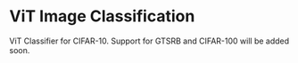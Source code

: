 # ViT Image Classification

ViT Classifier for CIFAR-10. Support for GTSRB and CIFAR-100 will be added soon.
